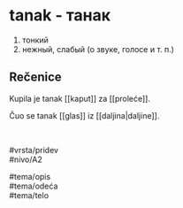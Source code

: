 # tanak - танак

1. тонкий  
2. нежный, слабый (о звуке, голосе и т. п.)

## Rečenice

Kupila je tanak [[kaput]] za [[proleće]].  

Čuo se tanak [[glas]] iz [[daljina|daljine]].  

<br>

#vrsta/pridev  
#nivo/A2  

#tema/opis  
#tema/odeća  
#tema/telo  
